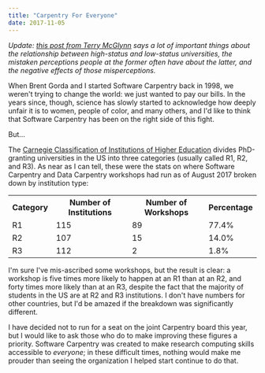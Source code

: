 ```yaml
---
title: "Carpentry For Everyone"
date: 2017-11-05
---
```


*Update: [this post from Terry McGlynn][mcglynn]
says a lot of important things about the relationship between high-status and low-status universities,
the mistaken perceptions people at the former often have about the latter,
and the negative effects of those misperceptions.*

When Brent Gorda and I started Software Carpentry back in 1998,
we weren't trying to change the world:
we just wanted to pay our bills.
In the years since,
though,
science has slowly started to acknowledge how deeply unfair it is
to women, people of color, and many others,
and I'd like to think that Software Carpentry has been on the right side of this fight.

But…

The [Carnegie Classification of Institutions of Higher Education][carnegie]
divides PhD-granting universities in the US into three categories
(usually called R1, R2, and R3).
As near as I can tell,
these were the stats on where Software Carpentry and Data Carpentry workshops had run
as of August 2017
broken down by institution type:

<table class="centered">
<tr><th>Category</th><th>Number of Institutions</th><th>Number of Workshops</th><th>Percentage</th></tr>
<tr><td>R1</td><td>115</td><td>89</td><td>77.4%</td></tr>
<tr><td>R2</td><td>107</td><td>15</td><td>14.0%</td></tr>
<tr><td>R3</td><td>112</td><td>2</td><td>1.8%</td></tr>
</table>

I'm sure I've mis-ascribed some workshops, but the result is clear: 
a workshop is five times more likely to happen at an R1 than at an R2,
and forty times more likely than at an R3,
despite the fact that the majority of students in the US
are at R2 and R3 institutions.
I don't have numbers for other countries,
but I'd be amazed if the breakdown was significantly different.

I have decided not to run for a seat on the joint Carpentry board this year,
but I would like to ask those who do
to make improving these figures a priority.
Software Carpentry was created to make research computing skills accessible to *everyone*;
in these difficult times,
nothing would make me prouder than seeing the organization I helped start
continue to do that.

[carnegie]: https://en.wikipedia.org/wiki/Carnegie_Classification_of_Institutions_of_Higher_Education
[mcglynn]: https://smallpondscience.com/2017/12/11/sending-campus-exchanges-the-other-way/
